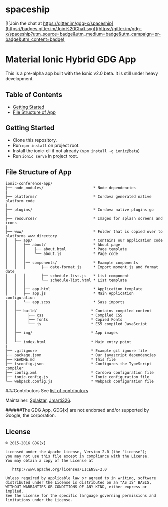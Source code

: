 # spaceship

[![Join the chat at https://gitter.im/gdg-x/spaceship](https://badges.gitter.im/Join%20Chat.svg)](https://gitter.im/gdg-x/spaceship?utm_source=badge&utm_medium=badge&utm_campaign=pr-badge&utm_content=badge)

# Material Ionic Hybrid GDG App

This is a pre-alpha app built with the Ionic v2.0 beta. It is still under heavy development.

## Table of Contents
 - [Getting Started](#getting-started)
 - [File Structure of App](#file-structure-of-app)

## Getting Started

* Clone this repository.
* Run `npm install` on project root.
* Install the ionic-cli if not already (`npm install -g ionic@beta`)
* Run `ionic serve` in project root.

## File Structure of App

```
ionic-conference-app/
├── node_modules/                      * Node dependencies
|
├── platforms/                         * Cordova generated native platform code
|
├── plugins/                           * Cordova native plugins go
|
├── resources/                         * Images for splash screens and icons
|
├── www/                               * Folder that is copied over to platforms www directory
│   ├── app/                           * Contains our application code
│   │   ├── about/                     * About page
│   │   │    ├── about.html            * Page template
│   │   │    └── about.js              * Page code
│   │   │
│   │   │── components/                * Example components
│   │   │       ├── date-format.js     * Import moment.js and format date
│   │   │       ├── schedule-list.js   * List component
│   │   │       └── schedule-list.html * List template
│   │   │
│   │   ├── app.html                   * Application template
│   │   ├── app.js                     * Main Application configuration
│   │   └── app.scss                   * Sass imports
│   │   
│   ├── build/                        * Contains compiled content
│   │     ├── css                     * Compiled CSS
│   │     ├── fonts                   * Copied Fonts
│   │     └── js                      * ES5 compiled JavaScript
│   │
│   ├── img/                          * App images
│   │
│   └── index.html                    * Main entry point
|
├── .gitignore                        * Example git ignore file
├── package.json                      * Our javascript dependencies
├── README.md                         * This file
├── tsconfig.json                     * Configures the TypeScript compiler
├── config.xml                        * Cordova configuration file
├── ionic.config.js                   * Ionic configuration file
└── webpack.config.js                 * Webpack configuration file
```

###Contributors
See [list of contributors](https://github.com/gdg-x/spaceship/graphs/contributors)

Maintainer: [Splaktar](https://github.com/splaktar), [Jmarti326](https://github.com/jmarti326).

######The GDG App, GDG[x] are not endorsed and/or supported by Google, the corporation.

License
--------

    © 2015-2016 GDG[x]

    Licensed under the Apache License, Version 2.0 (the "License");
    you may not use this file except in compliance with the License.
    You may obtain a copy of the License at

       http://www.apache.org/licenses/LICENSE-2.0

    Unless required by applicable law or agreed to in writing, software
    distributed under the License is distributed on an "AS IS" BASIS,
    WITHOUT WARRANTIES OR CONDITIONS OF ANY KIND, either express or implied.
    See the License for the specific language governing permissions and
    limitations under the License.
